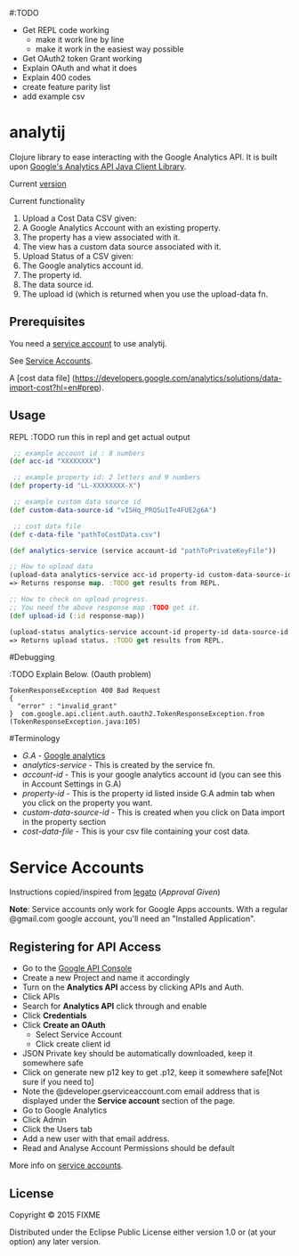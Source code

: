 
#:TODO
* Get REPL code working
    * make it work line by line
    * make it work in the easiest way possible
* Get OAuth2 token Grant working
* Explain OAuth and what it does 
* Explain 400 codes
* create feature parity list 
* add example csv

# analytij

Clojure library to ease interacting with the Google Analytics API. It is built upon [Google's Analytics API Java Client Library](https://developers.google.com/api-client-library/java/apis/analytics/v3).

Current [version](http://mvnrepository.com/artifact/com.google.apis/google-api-services-analytics/v3-rev116-1.20.0)

Current functionality 

1. Upload a Cost Data CSV given:
  1. A Google Analytics Account with an existing property.
  2. The property has a view associated with it.
  3. The view has a custom data source associated with it.
2. Upload Status of a CSV given:
  1. The Google analytics account id.
  2. The property id. 
  3. The data source id.
  4. The upload id (which is returned when you use the upload-data fn.


## Prerequisites
You need a [service account](https://developers.google.com/console/help/?csw=1#service_accounts) to use analytij.

See [Service Accounts](https://github.com/rockBreaker/analytij/tree/readme#service-accounts).

A [cost data file] (https://developers.google.com/analytics/solutions/data-import-cost?hl=en#prep). 
## Usage

REPL
:TODO run this in repl and get actual output

```clojure
 ;; example account id : 8 numbers
(def acc-id "XXXXXXXX")  

 ;; example property id: 2 letters and 9 numbers 
(def property-id "LL-XXXXXXXX-X") 

 ;; example custom data source id 
(def custom-data-source-id "vISHq_PRQSu1Te4FUE2g6A")

 ;; cost data file
(def c-data-file "pathToCostData.csv")

(def analytics-service (service account-id "pathToPrivateKeyFile"))

;; How to upload data
(upload-data analytics-service acc-id property-id custom-data-source-id c-data-file) 
=> Returns response map. :TODO get results from REPL.

;; How to check on upload progress.
;; You need the above response map :TODO get it. 
(def upload-id (:id response-map))

(upload-status analytics-service account-id property-id data-source-id upload-id)
=> Returns upload status. :TODO get results from REPL.

```
#Debugging

:TODO Explain Below. (Oauth problem)
```
TokenResponseException 400 Bad Request
{
  "error" : "invalid_grant"
}  com.google.api.client.auth.oauth2.TokenResponseException.from (TokenResponseException.java:105)
```


#Terminology
- *G.A*                    - [Google analytics](https://www.google.co.uk/analytics/)
- *analytics-service*      - This is created by the service fn. 
- *account-id*             - This is your google analytics account id (you can see this in Account Settings in G.A)
- *property-id*            - This is the property id listed inside G.A admin tab when you click on the property you want. 
- *custom-data-source-id*  - This is created when you click on Data import in the property section
- *cost-data-file*         - This is your csv file containing your cost data.

# Service Accounts
Instructions copied/inspired from [legato](https://github.com/tpitale/legato/wiki/OAuth2-and-Google#service-accounts) (*Approval Given*)

**Note**: Service accounts only work for Google Apps accounts. With a regular @gmail.com google account, you'll need an "Installed Application". 

## Registering for API Access

* Go to the [Google API Console](https://code.google.com/apis/console/)
* Create a new Project and name it accordingly
* Turn on the **Analytics API** access by clicking APIs and Auth.
* Click APIs
* Search for **Analytics API** click through and enable
* Click **Credentials**
* Click **Create an OAuth**
    * Select Service Account
    * Click create client id
* JSON Private key should be automatically downloaded, keep it somewhere safe
* Click on generate new p12 key to get .p12, keep it somewhere safe[Not sure if you need to]
* Note the @developer.gserviceaccount.com email address that is displayed under the **Service account** section of the page.
* Go to Google Analytics
* Click Admin
* Click the Users tab
* Add a new user with that email address.
* Read and Analyse Account Permissions should be default

More info on [service accounts](https://developers.google.com/console/help/?csw=1#service_accounts).
 

## License

Copyright © 2015 FIXME

Distributed under the Eclipse Public License either version 1.0 or (at
your option) any later version.

